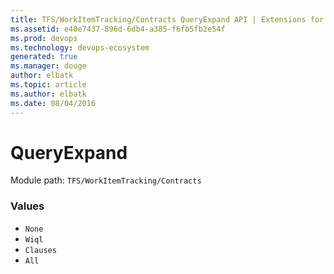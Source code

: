 ```yaml
---
title: TFS/WorkItemTracking/Contracts QueryExpand API | Extensions for Visual Studio Team Services
ms.assetid: e40e7437-896d-6db4-a385-f6fb5fb2e54f
ms.prod: devops
ms.technology: devops-ecosystem
generated: true
ms.manager: douge
author: elbatk
ms.topic: article
ms.author: elbatk
ms.date: 08/04/2016
---
```


# QueryExpand

Module path: `TFS/WorkItemTracking/Contracts`

### Values

* `None` 
* `Wiql` 
* `Clauses` 
* `All` 
